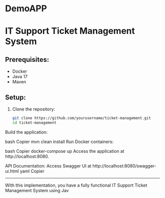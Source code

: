 # DemoAPP

# IT Support Ticket Management System

## Prerequisites:
- Docker
- Java 17
- Maven

## Setup:

1. Clone the repository:
   ```bash
   git clone https://github.com/yourusername/ticket-management.git
   cd ticket-management
Build the application:

bash
Copier
mvn clean install
Run Docker containers:

bash
Copier
docker-compose up
Access the application at http://localhost:8080.

API Documentation:
Access Swagger UI at http://localhost:8080/swagger-ui.html
yaml
Copier

---

With this implementation, you have a fully functional IT Support Ticket Management System using Jav
